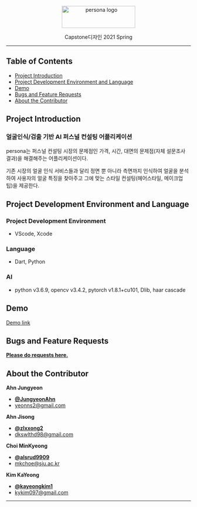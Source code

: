 <p align="center">
    <img src="https://user-images.githubusercontent.com/59993071/121624045-c21f9480-caab-11eb-9686-d9ef12b948be.jpg" alt="persona logo" width="200" height="60">
</p>

<p align="center">
  Capstone디자인 2021 Spring
</p>
   
 
* * *


## Table of Contents

- [Project Introduction](#Project-Introduction)
- [Project Development Environment and Language](#Project-Development-Environment-and-Language)
- [Demo](#Demo)
- [Bugs and Feature Requests](#Bugs-and-Feature-Requests)
- [About the Contributor](#About-the-Contributor)


## Project Introduction

### 얼굴인식/검출 기반 AI 퍼스널 컨설팅 어플리케이션

 persona는 퍼스널 컨설팅 시장의 문제점인 가격, 시간, 대면의 문제점(자체 설문조사 결과)을 해결해주는 어플리케이션이다.
 
 기존 시장의 얼굴 인식 서비스들과 달리 정면 뿐 아니라 측면까지 인식하여 얼굴을 분석하여 사용자의 얼굴 특징을 찾아주고 그에 맞는 스타일 컨설팅(헤어스타일, 메이크업 팁)을 제공한다.

## Project Development Environment and Language

### Project Development Environment 
- VScode, Xcode

### Language
- Dart, Python

### AI
- python v3.6.9, opencv v3.4.2, pytorch v1.8.1+cu101, Dlib, haar cascade

## Demo

[Demo link](https://youtu.be/6P22nLsFLqE)


## Bugs and Feature Requests

[**Please do requests here.**](https://github.com/alsrud9909/perona/issues)


## About the Contributor

**Ahn Jungyeon**
- [**@JungyeonAhn**](https://github.com/JungyeonAhn)
- <yeonns2@gmail.com>

**Ahn Jisong**
- [**@zIxxong2**](https://github.com/zIxxong2)
- <dkswlthd98@gmail.com>

**Choi MinKyeong**
- [**@alsrud9909**](https://github.com/alsrud9909)   
- <mkchoe@sju.ac.kr>

**Kim KaYeong**
- [**@kayeongkim1**](https://github.com/kayeongkim1)
- <kykim097@gmail.com>



* * *
